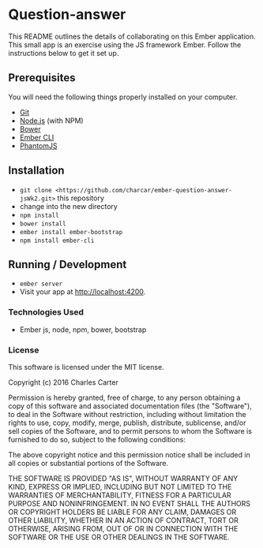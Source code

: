 # Question-answer

This README outlines the details of collaborating on this Ember application. This small app is an exercise using the JS framework Ember. Follow the instructions below to get it set up.
## Prerequisites

You will need the following things properly installed on your computer.

* [Git](http://git-scm.com/)
* [Node.js](http://nodejs.org/) (with NPM)
* [Bower](http://bower.io/)
* [Ember CLI](http://ember-cli.com/)
* [PhantomJS](http://phantomjs.org/)

## Installation

* `git clone <https://github.com/charcar/ember-question-answer-jsWk2.git>` this repository
* change into the new directory
* `npm install`
* `bower install`
* `ember install ember-bootstrap`
* `npm install ember-cli`

## Running / Development

* `ember server`
* Visit your app at [http://localhost:4200](http://localhost:4200).

### Technologies Used

* Ember js, node, npm, bower, bootstrap

### License
This software is licensed under the MIT license.

Copyright (c) 2016 Charles Carter

Permission is hereby granted, free of charge, to any person obtaining a copy of this software and associated documentation files (the "Software"), to deal in the Software without restriction, including without limitation the rights to use, copy, modify, merge, publish, distribute, sublicense, and/or sell copies of the Software, and to permit persons to whom the Software is furnished to do so, subject to the following conditions:

The above copyright notice and this permission notice shall be included in all copies or substantial portions of the Software.

THE SOFTWARE IS PROVIDED "AS IS", WITHOUT WARRANTY OF ANY KIND, EXPRESS OR IMPLIED, INCLUDING BUT NOT LIMITED TO THE WARRANTIES OF MERCHANTABILITY, FITNESS FOR A PARTICULAR PURPOSE AND NONINFRINGEMENT. IN NO EVENT SHALL THE AUTHORS OR COPYRIGHT HOLDERS BE LIABLE FOR ANY CLAIM, DAMAGES OR OTHER LIABILITY, WHETHER IN AN ACTION OF CONTRACT, TORT OR OTHERWISE, ARISING FROM, OUT OF OR IN CONNECTION WITH THE SOFTWARE OR THE USE OR OTHER DEALINGS IN THE SOFTWARE.
